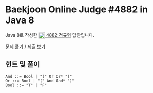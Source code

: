 # Baekjoon Online Judge #4882 in Java 8
Java 8로 작성한 [<img src="https://static.solved.ac/tier_small/13.svg" height="20" align="center">
4882 정규형](https://www.acmicpc.net/problem/4882) 답안입니다.

[문제 풀기](https://www.acmicpc.net/problem/4882) /
[제출 보기](https://www.acmicpc.net/source/87856448)

## 힌트 및 풀이
```ebnf
And ::= Bool | "(" Or Or* ")"
Or ::= Bool | "(" And And* ")"
Bool ::= "T" | "F"
```
